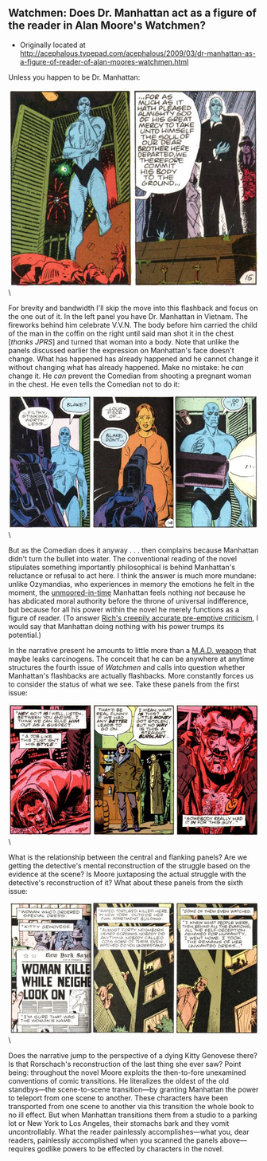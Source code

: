 ## Watchmen: Does Dr. Manhattan act as a figure of the reader in Alan Moore's Watchmen?

 * Originally located at http://acephalous.typepad.com/acephalous/2009/03/dr-manhattan-as-a-figure-of-reader-of-alan-moores-watchmen.html

Unless you happen to be Dr. Manhattan:

![6a00d8341c2df453ef0112791d02b128a4](images/comics/watchmen-6/6a00d8341c2df453ef0112791d02b128a4.jpg)\ 

For brevity and bandwidth I'll skip the move into this flashback and focus on the one out of it.  In the left panel you have Dr. Manhattan in Vietnam.  The fireworks behind him celebrate V.V.N.  The body before him carried the child of the man in the coffin on the right until said man shot it in the chest [*thanks JPRS*] and turned that woman into a body.  Note that unlike the panels discussed earlier the expression on Manhattan's face doesn't change.  What has happened has already happened and he cannot change it without changing what has already happened.  Make no mistake: he *can* change it.  He *can* prevent the Comedian from shooting a pregnant woman in the chest.  He even tells the Comedian not to do it:

![6a00d8341c2df453ef0112791d09a228a4](images/comics/watchmen-6/6a00d8341c2df453ef0112791d09a228a4.jpg)\ 

But as the Comedian does it anyway . . . then complains because Manhattan didn't turn the bullet into water.  The conventional reading of the novel stipulates something importantly philosophical is behind Manhattan's reluctance or refusal to act here.  I think the answer is much more mundane: unlike Ozymandias, who experiences in memory the emotions he felt in the moment, the [unmoored-in-time](http://acephalous.typepad.com/acephalous/2009/02/like-what-i-did-with-the-dark-knight-only-this-time-about-the-fourth-issue-of-watchmenin-making-comics-scott-mccloud-argue.html) Manhattan feels nothing *not* because he has abdicated moral authority before the throne of universal indifference, but because for all his power within the novel he merely functions as a figure of reader.  (To answer [Rich's creepily accurate pre-emptive criticism](http://acephalous.typepad.com/acephalous/2009/03/watching-watchmen-how-unfilmable-novels-become-unwatchable-films.html?cid=6a00d8341c2df453ef011168d2c67d970c#comment-6a00d8341c2df453ef011168d2c67d970c), I would say that Manhattan doing nothing with his power trumps its potential.)

In the narrative present he amounts to little more than a [M.A.D. weapon](http://en.wikipedia.org/wiki/Mutually_assured_destruction) that maybe leaks carcinogens. The conceit that he can be anywhere at anytime structures the fourth issue of *Watchmen* and calls into question whether Manhattan's flashbacks are actually flashbacks. More constantly forces us to consider the status of what we see.  Take these panels from the first issue:

![6a00d8341c2df453ef01127935324b28a4](images/comics/watchmen-6/6a00d8341c2df453ef01127935324b28a4.jpg)\ 

What is the relationship between the central and flanking panels?  Are we getting the detective's mental reconstruction of the struggle based on the evidence at the scene?  Is Moore juxtaposing the actual struggle with the detective's reconstruction of it?  What about these panels from the sixth issue:

![6a00d8341c2df453ef0112793584ff28a4](images/comics/watchmen-6/6a00d8341c2df453ef0112793584ff28a4.jpg)\ 

Does the narrative jump to the perspective of a dying Kitty Genovese there?  Is that Rorschach's reconstruction of the last thing she ever saw?  Point being: throughout the novel Moore exploits the then-to-fore unexamined conventions of comic transitions. He literalizes the oldest of the old standbys—the scene-to-scene transition—by granting Manhattan the power to teleport from one scene to another. These characters have been transported from one scene to another via this transition the whole book to no ill effect. But when Manhattan transitions them from a studio to a parking lot or New York to Los Angeles, their stomachs bark and they vomit uncontrollably. What the reader painlessly accomplishes—what you, dear readers, painlessly accomplished when you scanned the panels above—requires godlike powers to be effected by characters in the novel.  
